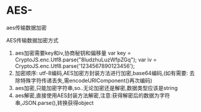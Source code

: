 # AES-
aes传输数据加密

AES传输数据加密方式
1. aes加密需要key和iv,协商秘钥和偏移量
var key = CryptoJS.enc.Utf8.parse("8IudzhuLuzWfpZGq");
var iv = CryptoJS.enc.Utf8.parse('1234567890123456');
2. 加密顺序: utf-8编码,AES加密方封装方法进行加密,base64编码,(如有需要: 去除特殊字符传递丢失,需encodeURIComponent()再次编码)
3. aes加密,只能加密字符串,so..无论加密还是解密,数据类型应该是string
4. aes解密,直接使用AES封装方法解密,注意:获得解密后的数据为字符串,JSON.parse(),转换获得object
